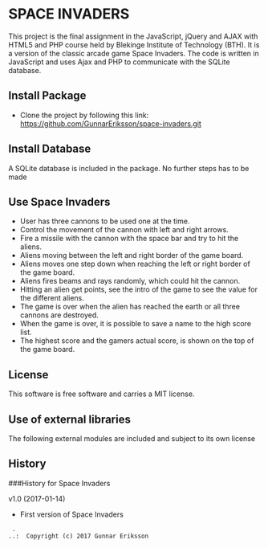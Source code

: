 SPACE INVADERS
==============

This project is the final assignment in the JavaScript, jQuery and AJAX with
HTML5 and PHP course held by Blekinge Institute of Technology (BTH). It is a
version of the classic arcade game Space Invaders.
The code is written in JavaScript and uses Ajax and PHP to communicate with the
SQLite database.


Install Package
---------------
* Clone the project by following this link: https://github.com/GunnarEriksson/space-invaders.git


Install Database
----------------
A SQLite database is included in the package. No further steps has to be made


Use Space Invaders
------------------
* User has three cannons to be used one at the time.
* Control the movement of the cannon with left and right arrows.
* Fire a missile with the cannon with the space bar and try to hit the aliens.
* Aliens moving between the left and right border of the game board.
* Aliens moves one step down when reaching the left or right border of the game board.
* Aliens fires beams and rays randomly, which could hit the cannon.
* Hitting an alien get points, see the intro of the game to see the value for the different aliens.
* The game is over when the alien has reached the earth or all three cannons are destroyed.
* When the game is over, it is possible to save a name to the high score list.
* The highest score and the gamers actual score, is shown on the top of the game board.


License
------------------
This software is free software and carries a MIT license.


Use of external libraries
-----------------------------------
The following external modules are included and subject to its own license


History
-----------------------------------
###History for Space Invaders

v1.0 (2017-01-14)

* First version of Space Invaders



```
 .  
..:  Copyright (c) 2017 Gunnar Eriksson
```

